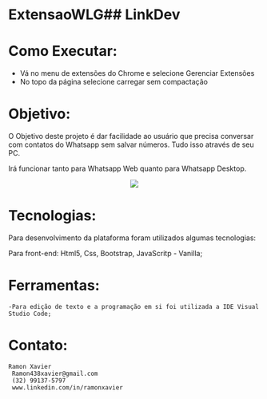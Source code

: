 # ExtensaoWLG## LinkDev

# Como Executar:
- Vá no menu de extensões do Chrome e selecione Gerenciar Extensões
- No topo da página selecione carregar sem compactação

# Objetivo:
O Objetivo deste projeto é dar facilidade ao usuário que precisa conversar com contatos do Whatsapp sem salvar
números. Tudo isso através de seu PC.

Irá funcionar tanto para Whatsapp Web quanto para Whatsapp Desktop.

<center>
  <img src="https://lh3.googleusercontent.com/PFOVZUBZNdKzGIg2S4Rgd5PKufPmhT8ApRQ4U23IPH0rLZVJGZ6xrG3fTXektsiAMfLP-boS2BIzqpcctQWRy_LN=w640-h400-e365-rj-sc0x00ffffff"/>
</center>

# Tecnologias:
Para desenvolvimento da plataforma foram utilizados algumas tecnologias: 

Para front-end: 
	Html5,
	Css,
	Bootstrap,
	JavaScritp - Vanilla;

# Ferramentas:
	-Para edição de texto e a programação em si foi utilizada a IDE Visual Studio Code; 
 
# Contato: 
	Ramon Xavier
	 Ramon438xavier@gmail.com
	 (32) 99137-5797
	 www.linkedin.com/in/ramonxavier
